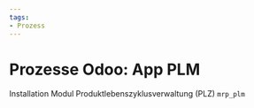 ```yaml
---
tags:
- Prozess
---
```

# Prozesse Odoo: App PLM
Installation Modul Produktlebenszyklusverwaltung (PLZ) `mrp_plm`